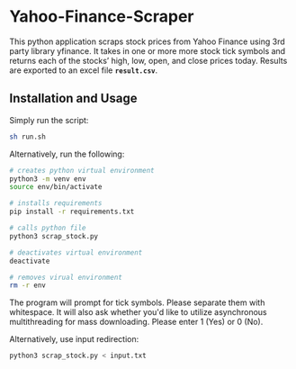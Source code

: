 # Yahoo-Finance-Scraper

This python application scraps stock prices from Yahoo Finance using 3rd party library yfinance. It takes in one or more more stock tick symbols and returns each of the stocks’ high, low, open, and close prices today. Results are exported to an excel file **`result.csv`**.

## Installation and Usage

Simply run the script:

```bash
sh run.sh
```


Alternatively, run the following:

```bash
# creates python virtual environment
python3 -m venv env
source env/bin/activate

# installs requirements
pip install -r requirements.txt

# calls python file
python3 scrap_stock.py

# deactivates virtual environment
deactivate

# removes virual environment
rm -r env
```
The program will prompt for tick symbols. Please separate them with whitespace. It will also ask whether you'd like to utilize asynchronous multithreading for mass downloading. Please enter 1 (Yes) or 0 (No).

Alternatively, use input redirection:
```bash
python3 scrap_stock.py < input.txt
```
